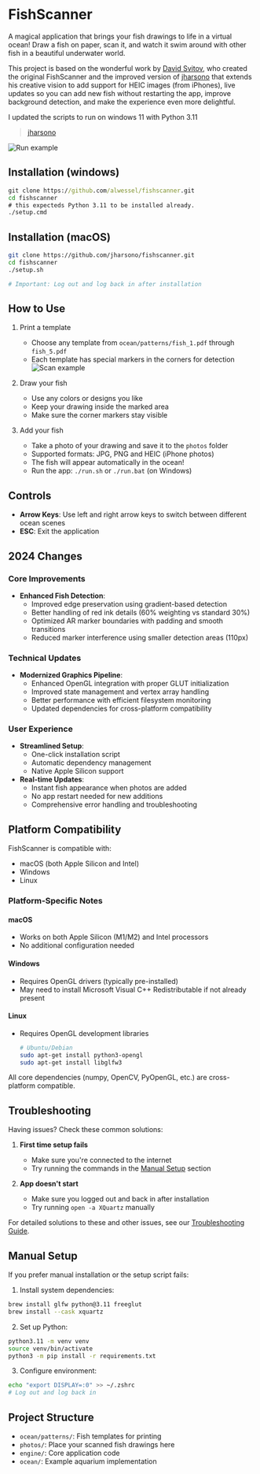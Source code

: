 # FishScanner

A magical application that brings your fish drawings to life in a virtual ocean! Draw a fish on paper, scan it, and watch it swim around with other fish in a beautiful underwater world. 

This project is based on the wonderful work by [David Svitov](https://github.com/david-svitov/fishscanner), who created the original FishScanner and the improved version of [jharsono](https://github.com/jharsono/fishscanner) that extends his creative vision to add support for HEIC images (from iPhones), live updates so you can add new fish without restarting the app, improve background detection, and make the experience even more delightful.

I updated the scripts to run on windows 11 with Python 3.11

> [jharsono](https://github.com/jharsono/fishscanner)


![Run example](./images/img1.png)

## Installation (windows)

```cmd
git clone https://github.com/alwessel/fishscanner.git
cd fishscanner
# this expecteds Python 3.11 to be installed already.
./setup.cmd

```

## Installation (macOS)

```bash
git clone https://github.com/jharsono/fishscanner.git
cd fishscanner
./setup.sh

# Important: Log out and log back in after installation
```

## How to Use

1. Print a template
   - Choose any template from `ocean/patterns/fish_1.pdf` through `fish_5.pdf`
   - Each template has special markers in the corners for detection
   ![Scan example](./images/img2.jpg)

2. Draw your fish
   - Use any colors or designs you like
   - Keep your drawing inside the marked area
   - Make sure the corner markers stay visible

3. Add your fish
   - Take a photo of your drawing and save it to the `photos` folder
   - Supported formats: JPG, PNG and HEIC (iPhone photos)
   - The fish will appear automatically in the ocean!
   - Run the app: `./run.sh` or `./run.bat` (on Windows)

## Controls

- **Arrow Keys**: Use left and right arrow keys to switch between different ocean scenes
- **ESC**: Exit the application

## 2024 Changes

### Core Improvements
- **Enhanced Fish Detection**:
  - Improved edge preservation using gradient-based detection
  - Better handling of red ink details (60% weighting vs standard 30%)
  - Optimized AR marker boundaries with padding and smooth transitions
  - Reduced marker interference using smaller detection areas (110px)

### Technical Updates
- **Modernized Graphics Pipeline**:
  - Enhanced OpenGL integration with proper GLUT initialization
  - Improved state management and vertex array handling
  - Better performance with efficient filesystem monitoring
  - Updated dependencies for cross-platform compatibility

### User Experience
- **Streamlined Setup**:
  - One-click installation script
  - Automatic dependency management
  - Native Apple Silicon support
- **Real-time Updates**:
  - Instant fish appearance when photos are added
  - No app restart needed for new additions
  - Comprehensive error handling and troubleshooting

## Platform Compatibility

FishScanner is compatible with:
- macOS (both Apple Silicon and Intel)
- Windows
- Linux

### Platform-Specific Notes

#### macOS
- Works on both Apple Silicon (M1/M2) and Intel processors
- No additional configuration needed

#### Windows
- Requires OpenGL drivers (typically pre-installed)
- May need to install Microsoft Visual C++ Redistributable if not already present

#### Linux
- Requires OpenGL development libraries
  ```bash
  # Ubuntu/Debian
  sudo apt-get install python3-opengl
  sudo apt-get install libglfw3
  ```

All core dependencies (numpy, OpenCV, PyOpenGL, etc.) are cross-platform compatible.

## Troubleshooting

Having issues? Check these common solutions:

1. **First time setup fails**
   - Make sure you're connected to the internet
   - Try running the commands in the [Manual Setup](#manual-setup) section

2. **App doesn't start**
   - Make sure you logged out and back in after installation
   - Try running `open -a XQuartz` manually

For detailed solutions to these and other issues, see our [Troubleshooting Guide](TROUBLESHOOTING.md).

## Manual Setup

If you prefer manual installation or the setup script fails:

1. Install system dependencies:
```bash
brew install glfw python@3.11 freeglut
brew install --cask xquartz
```

2. Set up Python:
```bash
python3.11 -m venv venv
source venv/bin/activate
python3 -m pip install -r requirements.txt
```

3. Configure environment:
```bash
echo "export DISPLAY=:0" >> ~/.zshrc
# Log out and log back in
```

## Project Structure

- `ocean/patterns/`: Fish templates for printing
- `photos/`: Place your scanned fish drawings here
- `engine/`: Core application code
- `ocean/`: Example aquarium implementation